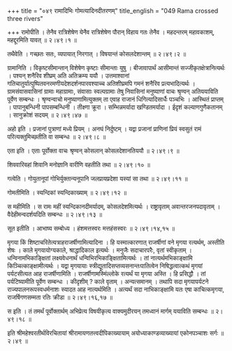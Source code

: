 +++
title = "०४९ रामादिभिः गोमत्यादिनदीतरणम्"
title_english = "049 Rama crossed three rivers"

+++
रामोपीति । तेनैव रात्रिशेषेण येनैव रात्रिशेषेण पौरान् विहाय गतः तेनैव । महदन्तरम् महावकाशम्, महद्दूरमिति यावत्  ॥  २।४९।१  ॥   

  

तथैवेति । गच्छतः सतः, व्यपायात् निरगात् । विषयान्तं कोसलदेशान्तम्  ॥  २।४९।२  ॥   

  

ग्रामानिति । विकृष्टसीमान्तान् विशेषेण कृष्टाः सीमान्ताः युषु । बीजावापार्थं आसीमान्तं सज्जीकृतक्षेत्रानित्यर्थः । पश्यन् शनैरिव शीघ्रम् अति अतिक्रम्य ययौ । उत्तमाश्वानां गतिचातुर्यात्पुष्पितवनरमणीयदेशदर्शनपारवश्याच्च अतिशीघ्रमपि गमनं शनैरिव प्रत्यभादित्यर्थः । ग्रामसंवासवासिनां ग्रामाः महाग्रामाः, संवासाः स्वल्पग्रामाः तेषु निवासिनां मनुष्याणां वाचः श्रृण्वन् अतिययाविति पूर्वेण सम्बन्धः । श्रृण्वन्वाचो मनुष्याणामित्युक्तम् ता एवाह राजानं धिगित्यादिसार्धैः पञ्चभिः । आस्थितं प्राप्तम् । पापानुबन्धिनी पापसम्बन्धिनी । तीक्ष्णा क्रूरा । सम्भिन्नमर्यादा खण्डितमर्यादा । ईदृशं कल्याणगुणैकतानम् । सानुक्रोशं सदयम्  ॥  २।४९।४७  ॥   

  

अहो इति । प्रजानां पुत्राणां मध्ये प्रियम् । अनघं निर्दुष्टम् । यद्वा प्रजानां प्राणिनां प्रियं स्वसुतं रामं परित्यक्तुमिच्छतीति वा सम्बन्धः  ॥  २।४९।८  ॥   

  

एता इति । एताः पूर्वोक्ता वाचः श्रृण्वन् कोसलान् कोसलदेशानतिययौ  ॥  २।४९।९  ॥   

  

शिववारिवहां शिवानि मनोज्ञानि वारीणि वहतीति तथा  ॥  २।४९।१०  ॥   

  

गत्वेति । गोयुतानूपां गोभिर्युक्तान्यनूपानि जलप्रायप्रदेशा यस्यां सा तथा  ॥  २।४९।११  ॥   

  

गोमतीमिति । स्यन्दिकां स्यन्दिकाख्याम्  ॥  २।४९।१२  ॥   

  

स महीमिति । स रामः महीं स्यन्दिकानदीमर्यादम्, कोसलदेशमित्यर्थः । राष्ट्रावृताम् अवान्तरजनपदावृताम् । वैदेहीमन्वदर्शयदिति सम्बन्धः  ॥  २।४९।१३  ॥   

  

सूत इतीति । आभाष्य सम्बोध्य । हंशमत्तस्वरः मत्तहंसस्वरः  ॥  २।४९।१४,१५  ॥   

  

मृगया किं शिष्टाचरितेत्यत्राहराजर्षीणामित्यादिना । हि यस्मात्कारणात् राजर्षीणां वने मृगया रत्यर्थम्, अस्तीति शेषः । काले मृगयायोग्यकाले, श्राद्धादिकाल इत्यर्थः । मनुजैः सदाचारपरैः, वृतां स्वीकृताम् । धन्विनामभिकाङ्क्षितां लक्ष्यवेधनार्थं धन्विभिरभिकाङ्क्षितामित्यर्थः । तां नात्यर्थमभिकाङ्क्षामि किञ्चित्काङ्क्षामीत्यर्थः । यद्वा मृगयायाः स्त्रीद्यूतादिसप्तव्यसनान्तःपातित्वेन निषिद्धत्वात्कथं मृगयां पर्यटसीत्यत आह राजर्षीणामिति । राजर्षीणामस्मिंल्लोके रत्यर्थं या मृगया अस्ति । हि प्रसिद्धौ । तां पर्यटिष्यामीति पूर्वेण सम्बन्धः । कीदृशीम् ? काले वृताम् । अन्यत्समानम् । तथापि सदा मृगयापर्यटने राज्यपालनरूपस्वधर्मनाशः स्यादत आह नात्यर्थमिति । अत्यर्थं सदा नाभिकाङ्क्षामि यतः एषा काचित्कमृगया, राजर्षिगणसम्मता रतिः क्रीडा  ॥  २।४९।१६,१७  ॥   

  

स इति । तं तमर्थं पूर्वोक्तार्थम् अभिप्रेत्य विषयीकृत्य वाक्यमुदीरयन् तमध्वानं मार्गम् ययाविति सम्बन्धः  ॥  २।४९।१८  ॥   

  

इति श्रीमहेश्वरतीर्थविरचितायां श्रीरामायणतत्त्वदीपिकाख्यायाम् अयोध्याकाण्डव्याख्यायां एकोनपञ्चाशः सर्गः  ॥  २।४९  ॥   

  

  

